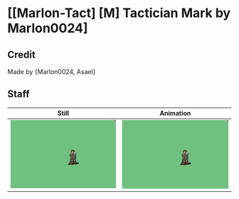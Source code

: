 # [\[Marlon-Tact\] \[M\] Tactician Mark by Marlon0024]

## Credit

Made by {Marlon0024, Asael}
	
## Staff

| Still | Animation |
| :---: | :-------: |
| ![Staff still](./Staff_000.png) | ![Staff animation](./Staff.gif) |
